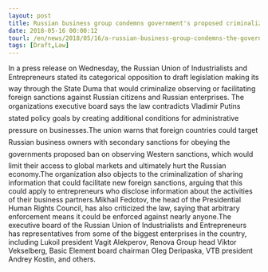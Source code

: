 ```yaml
---
layout: post
title: Russian business group condemns government's proposed criminalization of observing or facilitating foreign sanctions
date: 2018-05-16 00:00:12
tourl: /en/news/2018/05/16/a-russian-business-group-condemns-the-government-s-proposed-criminalization-of-observing-or
tags: [Draft,Law]
---
```

In a press release on Wednesday, the Russian Union of Industrialists and Entrepreneurs stated its categorical opposition to draft legislation making its way through the State Duma that would criminalize observing or facilitating foreign sanctions against Russian citizens and Russian enterprises. The organizations executive board says the law contradicts Vladimir Putins stated policy goals by creating additional conditions for administrative pressure on businesses.The union warns that foreign countries could target Russian business owners with secondary sanctions for obeying the governments proposed ban on observing Western sanctions, which would limit their access to global markets and ultimately hurt the Russian economy.The organization also objects to the criminalization of sharing information that could facilitate new foreign sanctions, arguing that this could apply to entrepreneurs who disclose information about the activities of their business partners.Mikhail Fedotov, the head of the Presidential Human Rights Council, has also criticized the law, saying that arbitrary enforcement means it could be enforced against nearly anyone.The executive board of the Russian Union of Industrialists and Entrepreneurs has representatives from some of the biggest enterprises in the country, including Lukoil president Vagit Alekperov, Renova Group head Viktor Vekselberg, Basic Element board chairman Oleg Deripaska, VTB president Andrey Kostin, and others. 